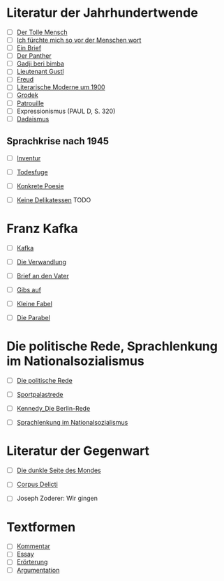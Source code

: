 # Literatur der Jahrhundertwende
- [ ] [Der Tolle Mensch](Deutsch/1/Der%20Tolle%20Mensch.md)
- [ ] [Ich fürchte mich so vor der Menschen wort](Deutsch/1/Ich%20f%C3%BCrchte%20mich%20so%20vor%20der%20Menschen%20wort.md)
- [ ] [Ein Brief](Deutsch/1/Ein%20Brief.md)
- [ ] [Der Panther](Deutsch/1/Der%20Panther.md)
- [ ] [Gadji beri bimba](Deutsch/1/Gadji%20beri%20bimba.md)
- [ ] [Lieutenant Gustl](Deutsch/1/Lieutenant%20Gustl.md)
- [ ] [Freud](Deutsch/1/Freud.md)
- [ ] [Literarische Moderne um 1900](Deutsch/1/Literarische%20Moderne%20um%201900.md)
- [ ] [Grodek](Deutsch/1/Grodek.md)
- [ ] [Patrouille](Deutsch/1/Patrouille.md)
- [ ] Expressionismus (PAUL D, S. 320)
- [ ] [Dadaismus](Deutsch/1/Dadaismus.md)

## Sprachkrise nach 1945
- [ ] [Inventur](Deutsch/1/Exkurs/Inventur.md)
- [ ] [Todesfuge](Deutsch/1/Exkurs/Todesfuge.md)
- [ ] [Konkrete Poesie](Deutsch/1/Exkurs/Konkrete%20Poesie.pdf)
- [ ] [Keine Delikatessen](Deutsch/1/Keine%20Delikatessen.md) TODO


# Franz Kafka
- [ ] [Kafka](Deutsch/2/Kafka.md)
- [ ] [Die Verwandlung](Deutsch/2/Die%20Verwandlung.md)
- [ ] [Brief an den Vater](Deutsch/2/Brief%20an%20den%20Vater.md)
- [ ] [Gibs auf](Deutsch/2/Gibs%20auf.md)
- [ ] [Kleine Fabel](Deutsch/2/Kleine%20Fabel.md)
- [ ] [Die Parabel](Deutsch/2/Die%20Parabel.md)


# Die politische Rede, Sprachlenkung im Nationalsozialismus
- [ ] [Die politische Rede](Deutsch/3/Die%20politische%20Rede.md)
- [ ] [Sportpalastrede](Deutsch/3/Sportpalastrede.md)
- [ ] [Kennedy_Die Berlin-Rede](Deutsch/3/Kennedy_Die%20Berlin-Rede.pdf)
- [ ] [Sprachlenkung im Nationalsozialismus](Deutsch/3/Sprachlenkung%20im%20Nationalsozialismus.pdf)


# Literatur der Gegenwart
- [ ] [Die dunkle Seite des Mondes](Deutsch/4/Die%20dunkle%20Seite%20des%20Mondes.md)
- [ ] [Corpus Delicti](Deutsch/4/Corpus%20Delicti.md)
- [ ] Joseph Zoderer: Wir gingen



# Textformen
- [ ] [Kommentar](Deutsch/Textformen/Kommentar.md) 
- [ ] [Essay](Deutsch/Textformen/Essay.md)
- [ ] [Erörterung](Deutsch/Textformen/Er%C3%B6rterung.md)
- [ ] [Argumentation](Deutsch/Textformen/Argumentation.md)